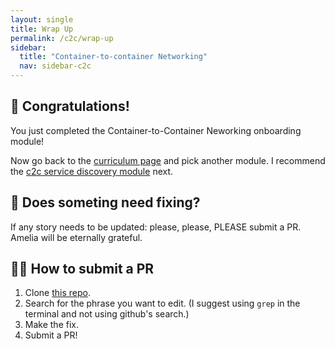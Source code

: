 ```yaml
---
layout: single
title: Wrap Up
permalink: /c2c/wrap-up
sidebar:
  title: "Container-to-container Networking"
  nav: sidebar-c2c
---
```


## 🎉 Congratulations!

You just completed the Container-to-Container Neworking onboarding module!

Now go back to the [curriculum page](../curriculum) and pick another module. I
recommend the [c2c service discovery module](../service-discovery/intro) next.


## 👀 Does someting need fixing?

If any story needs to be updated: please, please, PLEASE submit a PR. Amelia
will be eternally grateful.

## 👩‍💻 How to submit a PR
1. Clone [this repo](https://github.com/cloudfoundry/cf-networking-onboarding).
1. Search for the phrase you want to edit. (I suggest using `grep` in the
   terminal and not using github's search.)
1. Make the fix.
1. Submit a PR!
